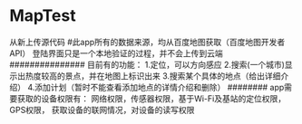 # MapTest
从新上传源代码
#此app所有的数据来源，均从百度地图获取（百度地图开发者API）
登陆界面只是一个本地验证的过程，并不会上传到云端
###############
目前有的功能：
1.定位，可以方向感应
2.搜索(一个城市)显示出热度较高的景点，并在地图上标识出来
3.搜索某个具体的地点（给出详细介绍）
4.添加计划（暂时不能查看添加地点的详情介绍和删除）
########
app需要获取的设备权限有：
网络权限，传感器权限，基于Wi-Fi及基站的定位权限，GPS权限，
获取设备的联网情况，对设备的读写权限
